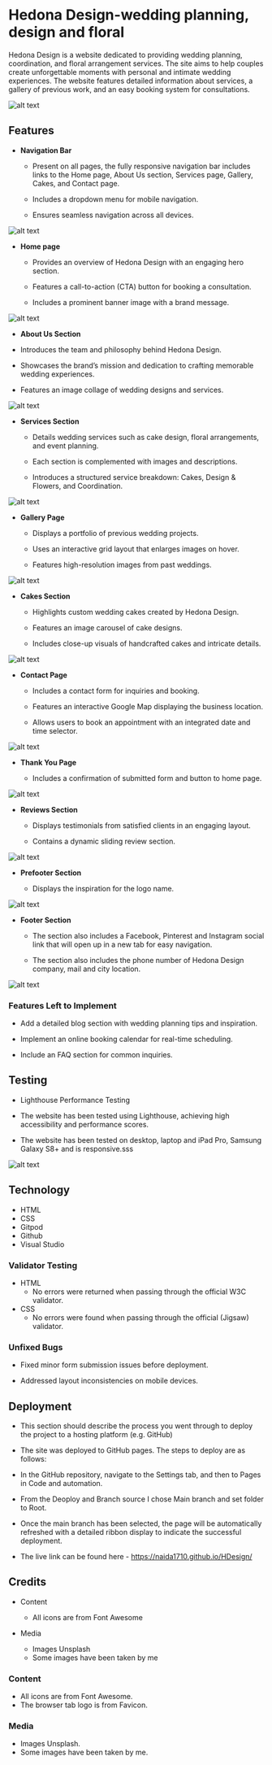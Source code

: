 # Hedona Design-wedding planning, design and floral 

Hedona Design is a website dedicated to providing wedding planning, coordination, and floral arrangement services. The site aims to help couples create unforgettable moments with personal and intimate wedding experiences. The website features detailed information about services, a gallery of previous work, and an easy booking system for consultations.


![alt text](assets/screenshot/screenshot%201.jpeg "Screenshot of the Hedona Design on different screen sizes")

## Features 


+ **Navigation Bar**

  + Present on all pages, the fully responsive navigation bar includes links to the Home page, About Us section, Services page, Gallery, Cakes, and Contact page.

  + Includes a dropdown menu for mobile navigation.

  + Ensures seamless navigation across all devices.



![alt text](assets/screenshot/screenshot3.png "Screenshot of the navigation bar")

+ **Home page**
 
  + Provides an overview of Hedona Design with an engaging hero section.

  + Features a call-to-action (CTA) button for booking a consultation.

  + Includes a prominent banner image with a brand message.


![alt text](assets/screenshot/screenshot4.png "Screenshot of the main hero image")

  + **About Us Section**

  + Introduces the team and philosophy behind Hedona Design.

  + Showcases the brand’s mission and dedication to crafting memorable wedding experiences.

  + Features an image collage of wedding designs and services.


![alt text](assets/screenshot/screenshot5.png "Screenshot of the About Us Section")

+ **Services Section**  

  + Details wedding services such as cake design, floral arrangements, and event planning.

  + Each section is complemented with images and descriptions.

  + Introduces a structured service breakdown: Cakes, Design & Flowers, and Coordination.


![alt text](assets/screenshot/screenshot7.png "Screenshot of the Services Section")

+ **Gallery Page**

  + Displays a portfolio of previous wedding projects.

  + Uses an interactive grid layout that enlarges images on hover.

  + Features high-resolution images from past weddings.


![alt text](assets/screenshot/screenshot12.png "Screenshot of the Gallery Page")

+ **Cakes Section**

  + Highlights custom wedding cakes created by Hedona Design.

  + Features an image carousel of cake designs.

  + Includes close-up visuals of handcrafted cakes and intricate details.


![alt text](assets/screenshot/screenshot8.png "Screenshot of the Cake Section")

+ **Contact Page**

  + Includes a contact form for inquiries and booking.

  + Features an interactive Google Map displaying the business location.

  + Allows users to book an appointment with an integrated date and time selector.


![alt text](assets/screenshot/screenshot11.png "Screenshot of the Contact Page")

+ **Thank You Page**

  + Includes a confirmation of submitted form and button to home page.


![alt text](assets/screenshot/screenshot13.png "Screenshot of the Thank You page.")

+ **Reviews Section**

  + Displays testimonials from satisfied clients in an engaging layout.

  + Contains a dynamic sliding review section.

![alt text](assets/screenshot/screenshot6.png "Screenshot of the Reviews Section")

 


+ **Prefooter Section**

  + Displays the inspiration for the logo name.


![alt text](assets/screenshot/screenshot9.png "Screenshot of the Prefooter")


+ **Footer Section**

  + The section also includes a Facebook, Pinterest and Instagram social link that will open up in a new tab for easy navigation.

  + The section also includes the phone number of Hedona Design company, mail and city location.


![alt text](assets/screenshot/screenshot10.png "Screenshot of the Footer")



### Features Left to Implement

  + Add a detailed blog section with wedding planning tips and inspiration.

  + Implement an online booking calendar for real-time scheduling.

  + Include an FAQ section for common inquiries.


## Testing 

  + Lighthouse Performance Testing

  + The website has been tested using Lighthouse, achieving high accessibility and performance scores.

  + The website has been tested on desktop, laptop and iPad Pro, Samsung Galaxy S8+ and is responsive.sss

  ![alt text](assets/screenshot/screenshot14.png "Screenshot of the Lighthouse results")


## Technology

  + HTML
  + CSS
  + Gitpod
  + Github
  + Visual Studio


### Validator Testing 

  + HTML
    + No errors were returned when passing through the official W3C validator.
  + CSS
    + No errors were found when passing through the official (Jigsaw) validator.

### Unfixed Bugs

  + Fixed minor form submission issues before deployment.

  + Addressed layout inconsistencies on mobile devices.


## Deployment

  + This section should describe the process you went through to deploy the project to a hosting platform (e.g. GitHub) 

  + The site was deployed to GitHub pages. The steps to deploy are as follows: 
  + In the GitHub repository, navigate to the Settings tab, and then to Pages in Code and automation.
  + From the Deoploy and Branch source I chose Main branch and set folder to Root.
  + Once the main branch has been selected, the page will be automatically refreshed with a detailed ribbon display to indicate the successful deployment. 

  + The live link can be found here - https://naida1710.github.io/HDesign/



## Credits 

+ Content

  + All icons are from Font Awesome

+ Media

  + Images Unsplash
  + Some images have been taken by me

### Content 

  + All icons are from Font Awesome.
  +  The browser tab logo is from Favicon.

### Media

  + Images Unsplash.
  + Some images have been taken by me.






